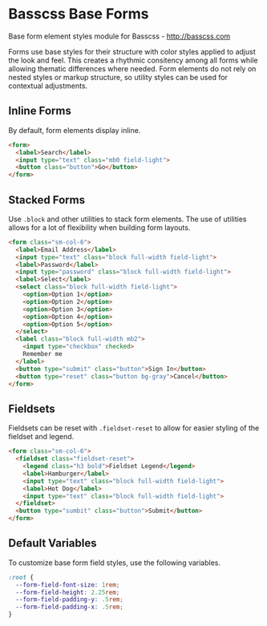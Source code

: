 # Basscss Base Forms

Base form element styles module for Basscss - http://basscss.com

Forms use base styles for their structure with color styles applied to adjust the look and feel.
This creates a rhythmic consitency among all forms while allowing thematic differences where needed.
Form elements do not rely on nested styles or markup structure,
so utility styles can be used for contextual adjustments.

## Inline Forms
By default, form elements display inline.

```html
<form>
  <label>Search</label>
  <input type="text" class="mb0 field-light">
  <button class="button">Go</button>
</form>
```

## Stacked Forms

Use `.block` and other utilities to stack form elements.
The use of utilities allows for a lot of flexibility when building form layouts.

```html
<form class="sm-col-6">
  <label>Email Address</label>
  <input type="text" class="block full-width field-light">
  <label>Password</label>
  <input type="password" class="block full-width field-light">
  <label>Select</label>
  <select class="block full-width field-light">
    <option>Option 1</option>
    <option>Option 2</option>
    <option>Option 3</option>
    <option>Option 4</option>
    <option>Option 5</option>
  </select>
  <label class="block full-width mb2">
    <input type="checkbox" checked>
    Remember me
  </label>
  <button type="submit" class="button">Sign In</button>
  <button type="reset" class="button bg-gray">Cancel</button>
</form>
```

## Fieldsets
Fieldsets can be reset with `.fieldset-reset` to allow for easier styling of the fieldset and legend.

```html
<form class="sm-col-6">
  <fieldset class="fieldset-reset">
    <legend class="h3 bold">Fieldset Legend</legend>
    <label>Hamburger</label>
    <input type="text" class="block full-width field-light">
    <label>Hot Dog</label>
    <input type="text" class="block full-width field-light">
  </fieldset>
  <button type="sumbit" class="button">Submit</button>
</form>
```

## Default Variables
To customize base form field styles, use the following variables.

```css
:root {
  --form-field-font-size: 1rem;
  --form-field-height: 2.25rem;
  --form-field-padding-y: .5rem;
  --form-field-padding-x: .5rem;
}
```

